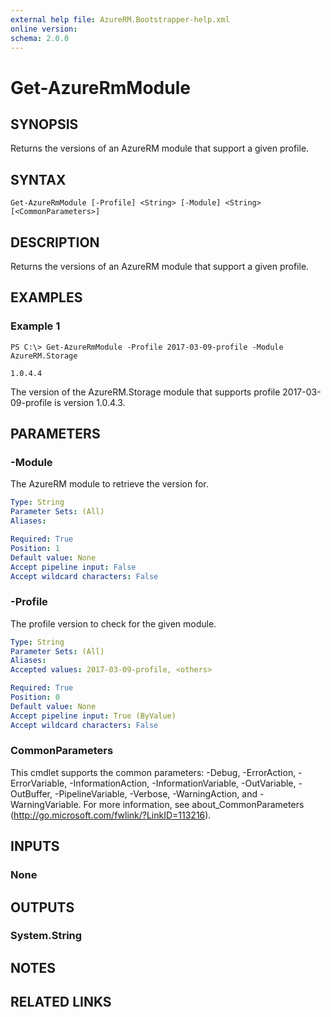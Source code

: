 ```yaml
---
external help file: AzureRM.Bootstrapper-help.xml
online version: 
schema: 2.0.0
---
```


# Get-AzureRmModule

## SYNOPSIS
Returns the versions of an AzureRM module that support a given profile.

## SYNTAX

```
Get-AzureRmModule [-Profile] <String> [-Module] <String> [<CommonParameters>]
```

## DESCRIPTION
Returns the versions of an AzureRM module that support a given profile.

## EXAMPLES

### Example 1
```
PS C:\> Get-AzureRmModule -Profile 2017-03-09-profile -Module AzureRM.Storage

1.0.4.4
```

The version of the AzureRM.Storage module that supports profile 2017-03-09-profile is version 1.0.4.3.

## PARAMETERS

### -Module
The AzureRM module to retrieve the version for.

```yaml
Type: String
Parameter Sets: (All)
Aliases: 

Required: True
Position: 1
Default value: None
Accept pipeline input: False
Accept wildcard characters: False
```

### -Profile
The profile version to check for the given module.

```yaml
Type: String
Parameter Sets: (All)
Aliases: 
Accepted values: 2017-03-09-profile, <others>

Required: True
Position: 0
Default value: None
Accept pipeline input: True (ByValue)
Accept wildcard characters: False
```

### CommonParameters
This cmdlet supports the common parameters: -Debug, -ErrorAction, -ErrorVariable, -InformationAction, -InformationVariable, -OutVariable, -OutBuffer, -PipelineVariable, -Verbose, -WarningAction, and -WarningVariable. For more information, see about_CommonParameters (http://go.microsoft.com/fwlink/?LinkID=113216).

## INPUTS

### None

## OUTPUTS

### System.String

## NOTES

## RELATED LINKS

